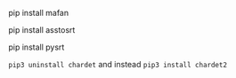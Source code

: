 pip install mafan

pip install asstosrt

pip install pysrt

`pip3 uninstall chardet` and instead `pip3 install chardet2`